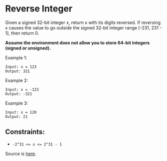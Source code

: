 Reverse Integer
===

Given a signed 32-bit integer x, return x with its digits reversed. If reversing x causes the value to go outside the signed 32-bit integer range [-231, 231 - 1], then return 0.

__Assume the environment does not allow you to store 64-bit integers (signed or unsigned).__

Example 1:
```
Input: x = 123
Output: 321
```


Example 2:
```
Input: x = -123
Output: -321
```

Example 3:
```
Input: x = 120
Output: 21
```

Constraints:
---

* `-2^31 <= x <= 2^31 - 1`


Source is [here](https://leetcode.com/problems/reverse-integer/).